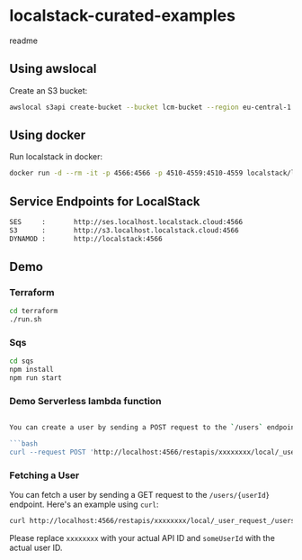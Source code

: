 # localstack-curated-examples
readme
## Using awslocal

Create an S3 bucket:

```bash
awslocal s3api create-bucket --bucket lcm-bucket --region eu-central-1
```

## Using docker

Run localstack in docker:

```bash
docker run -d --rm -it -p 4566:4566 -p 4510-4559:4510-4559 localstack/localstack
```

## Service Endpoints for LocalStack

```bash
SES     :       http://ses.localhost.localstack.cloud:4566
S3      :       http://s3.localhost.localstack.cloud:4566
DYNAMOD :       http://localstack:4566
```

## Demo

### Terraform 

```bash
cd terraform
./run.sh
```

### Sqs

```bash
cd sqs
npm install 
npm run start
```


### Demo Serverless lambda function

```bash 

You can create a user by sending a POST request to the `/users` endpoint. Here's an example using `curl`:

```bash
curl --request POST 'http://localhost:4566/restapis/xxxxxxxx/local/_user_request_/users' --header 'Content-Type: application/json' --data-raw '{"name": "John", "userId": "someUserId"}'
```

### Fetching a User

You can fetch a user by sending a GET request to the `/users/{userId}` endpoint. Here's an example using `curl`:

```bash
curl http://localhost:4566/restapis/xxxxxxxx/local/_user_request_/users/someUserId
```

Please replace `xxxxxxxx` with your actual API ID and `someUserId` with the actual user ID.